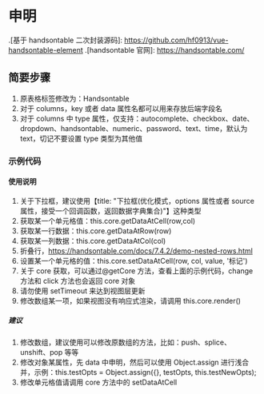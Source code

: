 # 申明

.[基于 handsontable 二次封装源码]: https://github.com/hf0913/vue-handsontable-element
.[handsontable 官网]: https://handsontable.com/

## 简要步骤

1. 原表格标签修改为：Handsontable
2. 对于 columns，key 或者 data 属性名都可以用来存放后端字段名
3. 对于 columns 中 type 属性，仅支持：autocomplete、checkbox、date、dropdown、handsontable、numeric、password、text、time，默认为 text，切记不要设置 type 类型为其他值

### 示例代码

<template>
    <Handsontable
        :checkBox="checkBox"
        :columns="columns"
        v-model="tableData"
        @click="handsontableClick"
        @change="handsontableChange"
        @getCore="getCore"
        @cellDblClick="cellDblClick"
        :options="options"
        ref="handsontableRef"
    />
</template>

<script>
export default {
    data(){
        return {
            selectArr: [{
                test: "maple1",
                id: 1
            }], // 下拉框数据集合
            tableData: [],
            columns: [{
                key: "checkbox", // 设置后端字段名
                type: "checkbox", // 复选框
                width: 200, // 表格宽度
                subType: "selection", // 用来挑选行数据，禁止使用title，如果使用了title，就会出现table header没有复选框，只显示 title。
                openCustomFiter: true // 开启自定义头部筛选
            },
            {
                title: "普通文本", // 表头名
                key: "text",
                width: 200,
                validator: (value, callback)=>{
                    // 自定义校验，value为单元格值，callback回调函数，入参为boolean类型。
                    callback(true) // 校验通过
                    callback(false) // 校验失败，单元格背景色标记红色
                },
                readOnly: true, // 只读属性，不能被修改。
                editor: false, // 禁止编辑，但是可以通过粘贴、被填充修改。
                allowEmpty: true, // 是否可以接受空值
                openCustomFiter: true // 开启自定义头部筛选
            },
            {
                title: "地址级联选择",
                data: "address",
                subType: "address",
                width: 200,
                extraField: "maple_address",
                valueType: "label", // label || value，默认value
                props: {} // 参考 https://element.eleme.cn/#/zh-CN/component/cascader
            },
            {
                title: "普通级联选择",
                data: "cascader",
                subType: "cascader",
                options: [],
                extraField: "maple_address",
                valueType: "label", // label || value，默认value
                props: {} // 参考 https://element.eleme.cn/#/zh-CN/component/cascader
            },
            {
                title: "时间日期组合",
                key: "datePicker",
                subType: "datePicker",
                width: 200,
                props: { // 参考 https://element.eleme.cn/#/zh-CN/component/datetime-picker
                    type: "datetime",
                    format: "yyyy-MM-dd HH:mm:ss",
                    valueFormat: "yyyy-MM-dd HH:mm:ss"
                }
            },
            {
                title: "数字",
                data: "numeric",
                type: "numeric",
                subType: "posInt", // 正整数类型
                numericFormat: {
                    pattern: "0.00", // 显示值类型
                    min: 0, // 最小值
                    max: 1208 // 最大值
                },
                allowEmpty: true, // 是否可以接受空值
                width: 200
            },
            {
                title: "日期",
                data: "date",
                type: "date",
                dateFormat: "YYYY-MM-DD", // 日期类型
                width: 200
            },
            {
                title: "时间",
                data: "time",
                type: "time",
                timeFormat: "HH:mm", // 时间类型
                correctFormat: true, // 失去焦点，矫正时间格式
                width: 200
            },
            {
                title: "下拉框(优化模式，options属性或者source属性，接受一个回调函数，返回数据字典集合)",
                data: "select",
                type: "dropdown",
                // options: () => this.selectArr, // 这种也可以哦，下拉框选项值字段名支持：source || options
                source: () => this.selectArr, // 存放下拉框选项值集合，每一项中包含值和id，取名source或者options都可以
                width: 300,
                // extraField属性：调用getData方法，返回多余字段名，其值取item[valueType === valueName ? labelName : valueName]
                extraField: "maple_love",
                valueType: "id", // 配合extraField属性使用，默认等于valueName
                labelName: "test", // 下拉框选项值集合，每一项中值字段名，默认：label，即用户可以看到下拉框列表显示的值
                valueName: "id", // 下拉框选项值集合，每一项中id字段名，默认：value，即发送给后台的值，用户是看不到这个值
                subType: "optimize", // 优化模式，配合maxMatchLen属性一起使用
                maxMatchLen: 8 // 根据source属性值，模糊匹配最大条数，默认8条，即用户点击下拉框只可以选择8条数据。
            },
            {
                title: "下拉框(优化模式)",
                data: "select",
                type: "dropdown",
                source: [],
                width: 300,
                extraField: "maple_love",
                valueType: "id",
                labelName: "test",
                valueName: "id",
                subType: "optimize",
                maxMatchLen: 8
            },
            {
                title: "下拉框(自定义请求ajax)",
                data: "selectAjax",
                type: "dropdown",
                source: [],
                width: 300,
                extraField: "maple_love",
                valueType: "id",
                labelName: "test",
                valueName: "id",
                subType: "ajax", // 自定义ajax请求，在编辑业务场景中数据回显，请必须请求一次数据，并将数据赋值给source属性。
                ajaxConfig: { // ajax请求配置
                    url: "http://www.maplehu.com.cn/api/login", // 请求后端的完整地址，切记不能携带任何请求参数。
                    method: "post", // 请求方式
                    queryField: "query", // 查询字段名，动态获取查询值value
                    data: { // 请求参数以body形式发送，如果不需要请设置data属性。
                        login_name: "admin",
                        password: "123456",
                        query: "test"
                    },
                    // param:{} // 请求参数从url携带发送，查询参数，场景业务场景如get请求
                    result: "res.data.data" // 根据后端返回关于下拉框选项集合的数据结构，给出一个字段访问链。必须滴。
                }
            },
            {
                title: "操作",
                subType: "handle", // 操作模式
                width: 140,
                options: [
                    {
                        name: "复制", // 文本标题
                        color: "#409eff" // 文本颜色
                    },
                    {
                        name: "添加",
                        color: "#67c23a"
                    },
                    {
                        name: "删除",
                        color: "#f56c6c"
                    }
                ]
            }],
            options: {
                // 更多options，https://handsontable.com/docs/7.4.2/Options.html
                maxRows: 12080, // 数据上限
                minRows: 8, // 至少8条，如果设置该属性，请删除与之冲突的补偿数据的代码。
                height: 400,
                readOnly: false, // table是否只读
                hiddenColumns: {
                    // 隐藏某些列，接受列号的数组
                    columns: []
                },
                columnSorting: true, // 开启排序
                wordWrap: false, // 不换行
                nestedHeaders: [ // 合并表头
                    ['A', {label: 'B', colspan: 8}, 'C'],
                    ['D', {label: 'E', colspan: 4}, {label: 'F', colspan: 4}, 'G'],
                    ['H', {label: 'I', colspan: 2}, {label: 'J', colspan: 2}, {label: 'K', colspan: 2}, {label: 'L', colspan: 2}, 'M'],
                    ['N', 'O', 'P', 'Q', 'R', 'S', 'T', 'U', 'V', 'W']
                ],
                cells: (row, column, prop) => { // 控制一个或多个单元格属性
                    // row:行号, column:列号, prop:字段名
                    const cellProperties = {};
                    
                    if (row === this.myValue.length - 1) { // 行号等于最后一行
                        cellProperties.readOnly = true; // 单元格只读
                        cellProperties.comment = { // 单元格备注
                            value: "备注内容", // 单元格备注内容
                            readOnly: true // 备注内容只读
                        };
                    }
                    if(this.core.getDataAtRow(row)[0] === '合计') {
                        cellProperties.readOnly = true;
                    } // 专为表尾合计用，如果使用了表尾合计，请一定要加上此段代码
                    return cellProperties;
                },
                columnSummary: [ // 表尾合计
                    {
                        key: "n1", // 需要统计某列的字段名
                        type: "sum", // 目前暂时仅支持sum类型（求和）
                        col: 2 // 需要统计某列的列号
                    },
                    {
                        key: "n2",
                        type: "sum",
                        col: 3
                    }
                ],
                openEmptyValid: true, // 是否开启空行校验，默认开启
                hasDefaultValFileds: ['字段一','字段二'], // 是否存在默认值的字段集合，在getData数据校验空行会综合考虑是否标记单元格红色
                multiColumnSorting: true, // 开启排序
                multiColumnSorting: { // 排序配置
                    initialConfig: [{
                        column: 1,
                        sortOrder: 'asc' // 正序
                    }, {
                        column: 0,
                        sortOrder: 'desc' // 反序
                    }]
                },
                customValidate: ({isValid,value,row,key}) => {
                    // 全局自定义校验回调函数
                    // isValid：当前单元格校验状态,value：当前单元格值,row：当前单元格行号,key：当前单元格字段名
                    return true // true即校验通过，false即校验失败
                }
            },
            core: Object, // https://handsontable.com/docs/7.4.2/Core.html
            checkBox: {
                // 表头中全选checkBox必须配置
                key: "checkbox", // 复选框字段名
                col: 0 // 复选框行号
            },
        }
    },
    methods: {
        getCore (v) {
            // 获取core
            this.core = v
        },
        handsontableChange(o) {
            // change事件，通用模版
            // getKeyChange, filterKeysChanges方法二选一，个人建议filterKeysChanges方法，第三个参数是否过滤监听合计一行数据变化，默认是true，即过滤
            // row：行号 key：字段名 oldVal：旧值 newVal：新值 changes：单元格数据修改的集合
            // changeCurrentCell 修改当前监听的单元格值
            // filterSummaryRow: 过滤监听合计一行的数据变化，默认是true，即过滤
            // checked：勾选数据集合，复选框触发
            const { getKeyChange, filterKeysChanges, changes = [[]], changeCurrentCell, checked} = o;

            getKeyChange('你需要监听的字段名1', changes, true).map(([row, key, oldVal, newVal]) => {
                console.log(row, key, oldVal, newVal)
            });
            getKeyChange('你需要监听的字段名2', changes, true).map(([row, key, oldVal, newVal]) => {
                console.log(row, key, oldVal, newVal)
            });

            filterKeysChanges({
                filterSummaryRow: true, // 过滤监听合计一行的数据变化，默认是true，即过滤
                changes,
                keys: ['你需要监听的字段名1', '你需要监听的字段名2'],
                callback: ({ row, key, oldVal, newVal, changeCurrentCell, index }) => {
                    console.log(row, key, oldVal, newVal, index)
                    // changeCurrentCell[3] = 'maple test'
                }
            })
        },
        handsontableClick(o) {
            console.log(o, '点击事件')
        },
        /**
         * @description getData方法是一个promise，该方法会去遍历table数据，在遍历到每一个item，都会触发一个回调函数，该回调函数会提供两个参数（item,index），并接受一个对象，该对象会被浅合并到当前item。
        */
        getData() {
            // 如果不需要任何校验，可以不需要调用该函数
            this.$refs.handsontableRef.getData((item, index)=>{
                item = {
                    ...item,
                    notAddabled: false, // 是否不添加当前item数据，false即添加，true即不添加
                    maple: index // 基于item合并新属性
                }
                return item
            }).then(({value, valid, columns}) => {
                // valid 校验状态，true即通过
                console.log(value, valid, columns)
            })
        },
        /**
         * @description  单元格双击事件
         */
        cellDblClick({ coord,mouseEvent,$el }) {
            console.log(coord,mouseEvent,$el)
        },
        utils() {
            // 工具方法 https://github.com/hf0913/vue-handsontable-element/blob/master/src/utils/index.js
            return utils;
        }
    }
}
</script>

#### 使用说明

1. 关于下拉框，建议使用【title: "下拉框(优化模式，options 属性或者 source 属性，接受一个回调函数，返回数据字典集合)"】这种类型
2. 获取某一个单元格值：this.core.getDataAtCell(row,col)
3. 获取某一行数据：this.core.getDataAtRow(row)
4. 获取某一列数据：this.core.getDataAtCol(col)
5. 折叠行，https://handsontable.com/docs/7.4.2/demo-nested-rows.html
6. 设置某一个单元格的值：this.core.setDataAtCell(row, col, value, '标记')
7. 关于 core 获取，可以通过@getCore 方法，查看上面的示例代码，change 方法和 click 方法也会返回 core 对象
8. 请勿使用 setTimeout 来达到视图层更新
9. 修改数组某一项，如果视图没有响应式渲染，请调用 this.core.render()

##### 建议

1. 修改数组，建议使用可以修改原数组的方法，比如：push、splice、unshift、pop 等等
2. 修改对象某属性，先 data 中申明，然后可以使用 Object.assign 进行浅合并，示例：this.testOpts = Object.assign({}, testOpts, this.testNewOpts);
3. 修改单元格值请调用 core 方法中的 setDataAtCell
